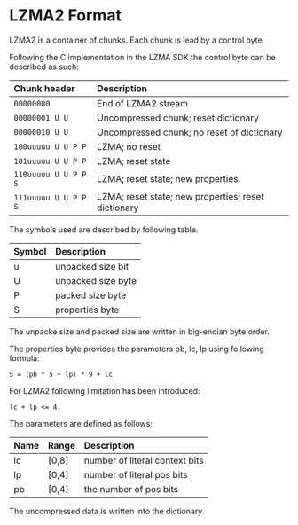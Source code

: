 # LZMA2 Format

LZMA2 is a container of chunks. Each chunk is lead by a control byte.

Following the C implementation in the LZMA SDK the control byte can be
described as such:

Chunk header         | Description
:------------------- | :--------------------------------------------------
`00000000`           | End of LZMA2 stream
`00000001 U U`       | Uncompressed chunk; reset dictionary
`00000010 U U`       | Uncompressed chunk; no reset of dictionary
`100uuuuu U U P P`   | LZMA; no reset
`101uuuuu U U P P`   | LZMA; reset state
`110uuuuu U U P P S` | LZMA; reset state; new properties
`111uuuuu U U P P S` | LZMA; reset state; new properties; reset dictionary

The symbols used are described by following table.

Symbol | Description
:----- | :-----------------
u      | unpacked size bit
U      | unpacked size byte
P      | packed size byte
S      | properties byte

The unpacke size and packed size are written in big-endian byte order.

The properties byte provides the parameters pb, lc, lp using following
formula:

    S = (pb * 5 + lp) * 9 + lc

For LZMA2 following limitation has been introduced:

    lc + lp <= 4.

The parameters are defined as follows:

Name  | Range  | Description
:---- | :----- | :------------------------------
lc    | [0,8]  | number of literal context bits
lp    | [0,4]  | number of literal pos bits
pb    | [0,4]  | the number of pos bits

The uncompressed data is written into the dictionary.
